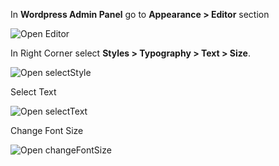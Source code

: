 <!-- ## How to change global font size -->

In **Wordpress Admin Panel** go to **Appearance > Editor** section

![Open Editor](/img/tutorial/gfs1OpenEditor.png)

In Right Corner select **Styles > Typography > Text > Size**. 

![Open selectStyle](/img/tutorial/gfs2selectStyle.png)

Select Text

![Open selectText](/img/tutorial/gfs3selectText.png)

Change Font Size

![Open changeFontSize](/img/tutorial/gfs4changeFontSize.png)